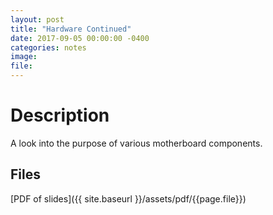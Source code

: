 ```yaml
---
layout: post
title: "Hardware Continued"
date: 2017-09-05 00:00:00 -0400
categories: notes
image:
file:
---
```


# Description

A look into the purpose of various motherboard components.

## Files

[PDF of slides]({{ site.baseurl }}/assets/pdf/{{page.file}})
